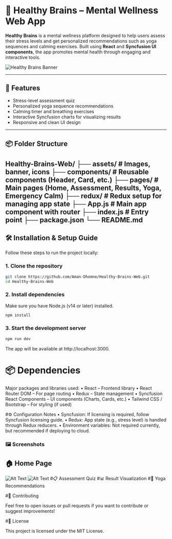 # 🧠 Healthy Brains – Mental Wellness Web App

**Healthy Brains** is a mental wellness platform designed to help users assess their stress levels and get personalized recommendations such as yoga sequences and calming exercises. Built using **React** and **Syncfusion UI components**, the app promotes mental health through engaging and interactive tools.

![Healthy Brains Banner](./assets/banner.png)

---

## 🚀 Features

- Stress-level assessment quiz
- Personalized yoga sequence recommendations
- Calming timer and breathing exercises
- Interactive Syncfusion charts for visualizing results
- Responsive and clean UI design

---

## 📦 Folder Structure
Healthy-Brains-Web/
├── assets/             # Images, banner, icons
├── components/         # Reusable components (Header, Card, etc.)
├── pages/              # Main pages (Home, Assessment, Results, Yoga, Emergency Calm)
├── redux/              # Redux setup for managing app state
├── App.js              # Main app component with router
├── index.js            # Entry point
├── package.json
└── README.md
---

## 🛠️ Installation & Setup Guide

Follow these steps to run the project locally:

### 1. Clone the repository

```bash
git clone https://github.com/Aman-Dhomne/Healthy-Brains-Web.git
cd Healthy-Brains-Web
```

### 2. Install dependencies

Make sure you have Node.js (v14 or later) installed.

```bash
npm install
```

### 3. Start the development server
```bash
npm run dev
```
The app will be available at http://localhost:3000.

# 📦 Dependencies

Major packages and libraries used:
	•	React – Frontend library
	•	React Router DOM – For page routing
	•	Redux – State management
	•	Syncfusion React Components – UI components (Charts, Cards, etc.)
	•	Tailwind CSS / Bootstrap – For styling (if used)

 #⚙️ Configuration Notes
	•	Syncfusion: If licensing is required, follow Syncfusion licensing guide.
	•	Redux: App state (e.g., stress level) is handled through Redux reducers.
	•	Environment variables: Not required currently, but recommended if deploying to cloud.

### 🖼️ Screenshots
## 🏠 Home Page
![Alt Text](./assets/screenshots/homepage1.png)
![Alt Text](./assets/screenshots/homepage2.png)
#📋 Assessment Quiz
#📊 Result Visualization
#🧘 Yoga Recommendations


#🤝 Contributing

Feel free to open issues or pull requests if you want to contribute or suggest improvements!

#📄 License

This project is licensed under the MIT License.
